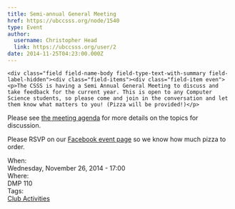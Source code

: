 ```yaml
---
title: Semi-annual General Meeting 
href: https://ubccsss.org/node/1540
type: Event
author:
  username: Christopher Head
  link: https://ubccsss.org/user/2
date: 2014-11-25T04:23:00.000Z
---
```



    <div class="field field-name-body field-type-text-with-summary field-label-hidden"><div class="field-items"><div class="field-item even"><p>The CSSS is having a Semi Annual General Meeting to discuss and take feedback for the current year. This is open to any Computer Science students, so please come and join in the conversation and let them know what matters to you! (Pizza will be provided!)</p>
<p>Please see <a href="/files/2014-2015FirstSemiannualGeneralMeetingAgenda.pdf">the meeting agenda</a> for more details on the topics for discussion.</p>
<p>Please RSVP on our <a href="https://www.facebook.com/events/658212610943139/">Facebook event page</a> so we know how much pizza to order.</p>
</div></div></div><div class="field field-name-field-dates field-type-datetime field-label-above"><div class="field-label">When:&#xA0;</div><div class="field-items"><div class="field-item even"><span class="date-display-single">Wednesday, November 26, 2014 - 17:00</span></div></div></div><div class="field field-name-field-location field-type-text field-label-above"><div class="field-label">Where:&#xA0;</div><div class="field-items"><div class="field-item even">DMP 110</div></div></div>    <footer>
    <div class="field field-name-field-tags field-type-taxonomy-term-reference field-label-above"><div class="field-label">Tags:&#xA0;</div><div class="field-items"><div class="field-item even"><a href="/club">Club Activities</a></div></div></div>      </footer>
    